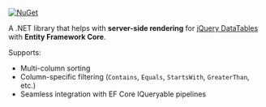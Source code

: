 [![NuGet](https://img.shields.io/nuget/v/DataTables.ServerSideProcessing.EFCore.svg)](https://www.nuget.org/packages/DataTables.ServerSideProcessing.EFCore)

A .NET library that helps with **server-side rendering** for [jQuery DataTables](https://datatables.net/) with **Entity Framework Core**.

Supports:
- Multi-column sorting
- Column-specific filtering (`Contains`, `Equals`, `StartsWith`, `GreaterThan`, etc.)
- Seamless integration with EF Core IQueryable pipelines
